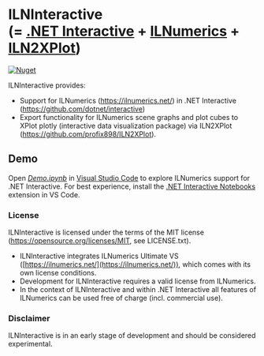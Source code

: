 ILNInteractive  
(= [.NET Interactive](https://github.com/dotnet/interactive) + [ILNumerics](https://ilnumerics.net/) + [ILN2XPlot](https://github.com/profix898/ILN2XPlot))
==========
[![Nuget](https://img.shields.io/nuget/v/ILNInteractive?style=flat-square&logo=nuget&color=blue)](https://www.nuget.org/packages/ILNInteractive)

ILNInteractive provides:
- Support for ILNumerics (https://ilnumerics.net/) in .NET Interactive (https://github.com/dotnet/interactive)
- Export functionality for ILNumerics scene graphs and plot cubes to XPlot plotly (interactive data visualization package) via ILN2XPlot (https://github.com/profix898/ILN2XPlot).

## Demo
Open _[Demo.ipynb](https://raw.githubusercontent.com/profix898/ILNInteractive/main/Demo.ipynb)_ in [Visual Studio Code](https://code.visualstudio.com/) to explore ILNumerics support for .NET Interactive. For best experience, install the [.NET Interactive Notebooks](https://marketplace.visualstudio.com/items?itemName=ms-dotnettools.dotnet-interactive-vscode) extension in VS Code.

### License
ILNInteractive is licensed under the terms of the MIT license (<https://opensource.org/licenses/MIT>, see LICENSE.txt).

- ILNInteractive integrates ILNumerics Ultimate VS ([https://ilnumerics.net/](https://ilnumerics.net/)), which comes with its own license conditions.
- Development for ILNInteractive requires a valid license from ILNumerics.
- In the context of ILNInteractive and within .NET Interactive all features of ILNumerics can be used free of charge (incl. commercial use).

### Disclaimer
ILNInteractive is in an early stage of development and should be considered experimental.
